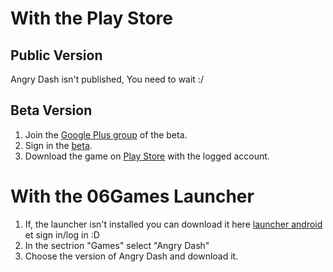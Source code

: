 <!-- TITLE: 1.1. Installation Android -->
<!-- SUBTITLE: Installation sur Android -->

# With the Play Store
## Public Version
Angry Dash isn't published, You need to wait  :/

## Beta Version
1. Join the [Google Plus group](https://plus.google.com/u/0/communities/104855126997408251493) of the beta.
2. Sign in the [beta](https://play.google.com/apps/testing/com.fr_06Games.AngryDash).
3. Download the game on [Play Store](https://play.google.com/store/apps/details?id=com.fr_06Games.AngryDash) with the logged account.


# With the 06Games Launcher
1. If, the launcher isn't installed you can download it here [launcher android](https://06games.ddns.net/Projects/App/06Games%20Launcher/down.php) et sign in/log in :D
2. In the sectrion "Games" select "Angry Dash"
3. Choose the version of Angry Dash and download it.